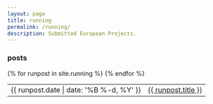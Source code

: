 ```yaml
---
layout: page
title: running
permalink: /running/
description: Submitted European Projects.
---
```


### posts
<table>
{% for runpost in site.running %}
<!-- <div class="project "> -->
<tr>
    <td>
        {{ runpost.date | date: '%B %-d, %Y' }}
    </td>
    <td>
    <a href="{{ runpost.url | prepend: site.baseurl | prepend: site.url }}">
        {{ runpost.title }}
    </a>    
    </td>
</tr>  
{% endfor %}
</table>
